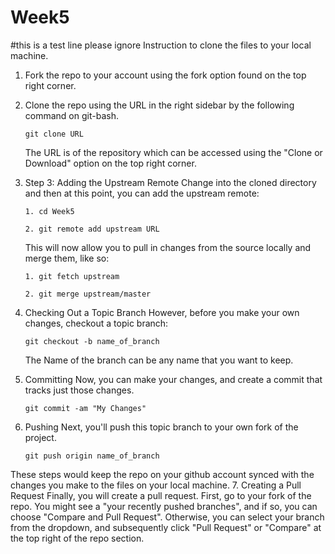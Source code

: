 # Week5
#this is a test line please ignore
Instruction to clone the files to your local machine. 

1. Fork the repo to your account using the fork option found on the top right corner. 

2. Clone the repo using the URL in the right sidebar by the following command on git-bash.
   ```
   git clone URL
   ```
   The URL is of the repository which can be accessed using the "Clone or Download" option on the top right corner. 
   
3. Step 3: Adding the Upstream Remote
   Change into the cloned directory and then at this point, you can add the upstream remote:
   ``` 
   1. cd Week5
   
   2. git remote add upstream URL
   ``` 
   This will now allow you to pull in changes from the source locally and merge them, like so:
   ```
   1. git fetch upstream
   
   2. git merge upstream/master
   ```
   
4. Checking Out a Topic Branch
   However, before you make your own changes, checkout a topic branch:
   ```
   git checkout -b name_of_branch
   ```
   The Name of the branch can be any name that you want to keep. 
   
5. Committing
   Now, you can make your changes, and create a commit that tracks just those changes.
   ``` 
   git commit -am "My Changes"
   ```
6. Pushing
   Next, you'll push this topic branch to your own fork of the project.
   
   ```
   git push origin name_of_branch
   ```
These steps would keep the repo on your github account synced with the changes you make to the files on your local machine. 
7. Creating a Pull Request
   Finally, you will create a pull request. First, go to your fork of the repo. You might see a "your recently pushed    branches", and if so, you can choose "Compare and Pull Request". Otherwise, you can select your branch from the dropdown, and subsequently click "Pull Request" or "Compare" at the top right of the repo section.

